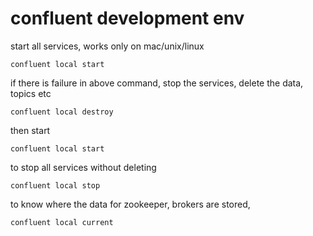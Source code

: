 # confluent development env

start all services, works only on mac/unix/linux

```
confluent local start
```

if there is failure in above command, stop the services, delete the data, topics etc
```
confluent local destroy
```

then start

```
confluent local start
```

to stop all services without deleting
```
confluent local stop
```

to know where the data for zookeeper, brokers are stored,

```
confluent local current
```
